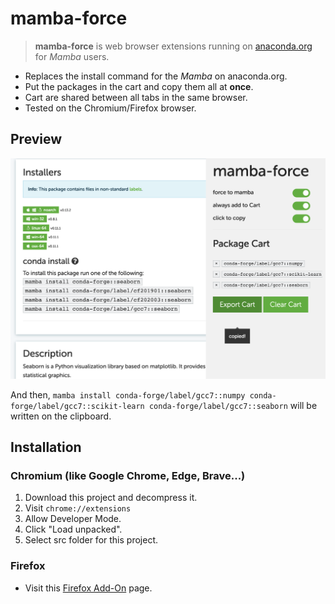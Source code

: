 # mamba-force

> **mamba-force** is web browser extensions running on [anaconda.org](https://anaconda.org/) for *Mamba* users.
- Replaces the install command for the *Mamba* on anaconda.org.
- Put the packages in the cart and copy them all at **once**.
- Cart are shared between all tabs in the same browser.
- Tested on the Chromium/Firefox browser.

## Preview

![](./doc/example.png)

And then, `mamba install conda-forge/label/gcc7::numpy conda-forge/label/gcc7::scikit-learn conda-forge/label/gcc7::seaborn` will be written on the clipboard.

## Installation

### Chromium (like Google Chrome, Edge, Brave...)
1. Download this project and decompress it.
2. Visit `chrome://extensions`
3. Allow Developer Mode.
4. Click "Load unpacked".
5. Select src folder for this project.

### Firefox
-  Visit this [Firefox Add-On](https://addons.mozilla.org/en-US/firefox/addon/mamba-force/) page.
